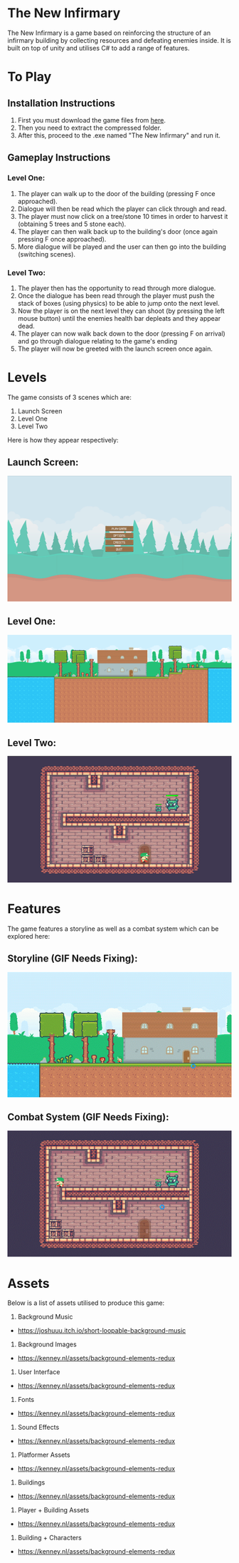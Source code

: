 # The New Infirmary

The New Infirmary is a game based on reinforcing the structure of an infirmary building by collecting resources and defeating enemies inside. It is built on top of unity and utilises C# to add a range of features.

# To Play

## Installation Instructions

1. First you must download the game files from [here](/docs/Game/The%20New%20Infirmary.zip).
1. Then you need to extract the compressed folder. 
1. After this, proceed to the .exe named "The New Infirmary" and run it.

## Gameplay Instructions

### Level One:

1. The player can walk up to the door of the building (pressing F once approached).
1. Dialogue will then be read which the player can click through and read.
1. The player must now click on a tree/stone 10 times in order to harvest it (obtaining 5 trees and 5 stone each).
1. The player can then walk back up to the building's door (once again pressing F once approached).
1. More dialogue will be played and the user can then go into the building (switching scenes).

### Level Two:

1. The player then has the opportunity to read through more dialogue.
1. Once the dialogue has been read through the player must push the stack of boxes (using physics) to be able to jump onto the next level.
1. Now the player is on the next level they can shoot (by pressing the left mouse button) until the enemies health bar depleats and they appear dead.
1. The player can now walk back down to the door (pressing F on arrival) and go through dialogue relating to the game's ending
1. The player will now be greeted with the launch screen once again.

# Levels

The game consists of 3 scenes which are:
1. Launch Screen
1. Level One
1. Level Two

Here is how they appear respectively:

## Launch Screen: 
![Image of Launch Screen](/docs/Images/Launch%20Screen.png)

## Level One:  
![Image of Level One](/docs/Images/Level%20One.png)

## Level Two:  
![Image of Level Two](/docs/Images/Level%20Two.png)

# Features

The game features a storyline as well as a combat system which can be explored here:

## Storyline (GIF Needs Fixing):  

![Image of Storyline](/docs/Images/Story.gif)

## Combat System (GIF Needs Fixing): 

![Image of Combat System](/docs/Images/Combat.gif)

# Assets

Below is a list of assets utilised to produce this game:  

1. Background Music
- https://joshuuu.itch.io/short-loopable-background-music 

1. Background Images
- https://kenney.nl/assets/background-elements-redux 

1. User Interface
- https://kenney.nl/assets/background-elements-redux 

1. Fonts
- https://kenney.nl/assets/background-elements-redux 

1. Sound Effects
- https://kenney.nl/assets/background-elements-redux  

1. Platformer Assets
- https://kenney.nl/assets/background-elements-redux  

1. Buildings
- https://kenney.nl/assets/background-elements-redux

1. Player + Building Assets
- https://kenney.nl/assets/background-elements-redux  

1. Building + Characters
- https://kenney.nl/assets/background-elements-redux 